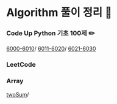 # Algorithm 풀이 정리 🦾

### Code Up Python 기초 100제 ✏️
[6000-6010](./CodeUp100/6000-6010.md)/
[6011-6020](./CodeUp100/6011-6020.md)/
[6021-6030](./CodeUp100/6021-6030.md)

### LeetCode
### Array
[twoSum](./leetCode/Array/twoSum.md)/


